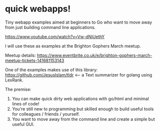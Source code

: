 # quick webapps!
Tiny webapp examples aimed at beginners to Go who want to move away from just building command line applications.

https://www.youtube.com/watch?v=Vw-dNiUethY

I will use these as examples at the Brighton Gophers March meetup.

Meetup details:
https://www.eventbrite.co.uk/e/brighton-gophers-march-meetup-tickets-141681153143

One of the examples makes use of this library: https://github.com/JesusIslam/tldr <-- a Text summarizer for golang using LexRank.

The premise:

1) You can make quick dirty web applications with go/html and minimal lines of code!
2) You're still new to programming but skilled enough to build useful tools for colleagues / friends / yourself.
3) You want to move away from the command line and create a simple but useful GUI.
